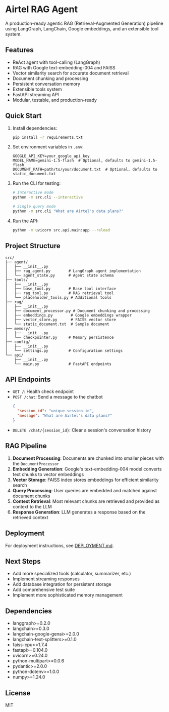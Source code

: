 # Airtel RAG Agent

A production-ready agentic RAG (Retrieval-Augmented Generation) pipeline using LangGraph, LangChain, Google embeddings, and an extensible tool system.

## Features
- ReAct agent with tool-calling (LangGraph)
- RAG with Google text-embedding-004 and FAISS
- Vector similarity search for accurate document retrieval
- Document chunking and processing
- Persistent conversation memory
- Extensible tools system
- FastAPI streaming API
- Modular, testable, and production-ready

## Quick Start

1. Install dependencies:
   ```bash
   pip install -r requirements.txt
   ```

2. Set environment variables in `.env`:
   ```
   GOOGLE_API_KEY=your_google_api_key
   MODEL_NAME=gemini-1.5-flash  # Optional, defaults to gemini-1.5-flash
   DOCUMENT_PATH=path/to/your/document.txt  # Optional, defaults to static_document.txt
   ```

3. Run the CLI for testing:
   ```bash
   # Interactive mode
   python -m src.cli --interactive
   
   # Single query mode
   python -m src.cli "What are Airtel's data plans?"
   ```

4. Run the API:
   ```bash
   python -m uvicorn src.api.main:app --reload
   ```

## Project Structure
```
src/
├── agent/
│   ├── __init__.py
│   ├── rag_agent.py        # LangGraph agent implementation
│   └── agent_state.py      # Agent state schema
├── tools/
│   ├── __init__.py
│   ├── base_tool.py        # Base tool interface
│   ├── rag_tool.py         # RAG retrieval tool
│   └── placeholder_tools.py # Additional tools
├── rag/
│   ├── __init__.py
│   ├── document_processor.py # Document chunking and processing
│   ├── embeddings.py        # Google embeddings wrapper
│   ├── vector_store.py      # FAISS vector store
│   └── static_document.txt  # Sample document
├── memory/
│   ├── __init__.py
│   └── checkpointer.py     # Memory persistence
├── config/
│   ├── __init__.py
│   └── settings.py         # Configuration settings
└── api/
    ├── __init__.py
    └── main.py             # FastAPI endpoints
```

## API Endpoints

- `GET /`: Health check endpoint
- `POST /chat`: Send a message to the chatbot
  ```json
  {
    "session_id": "unique-session-id",
    "message": "What are Airtel's data plans?"
  }
  ```
- `DELETE /chat/{session_id}`: Clear a session's conversation history

## RAG Pipeline

1. **Document Processing**: Documents are chunked into smaller pieces with the `DocumentProcessor`
2. **Embedding Generation**: Google's text-embedding-004 model converts text chunks to vector embeddings
3. **Vector Storage**: FAISS index stores embeddings for efficient similarity search
4. **Query Processing**: User queries are embedded and matched against document chunks
5. **Context Retrieval**: Most relevant chunks are retrieved and provided as context to the LLM
6. **Response Generation**: LLM generates a response based on the retrieved context

## Deployment

For deployment instructions, see [DEPLOYMENT.md](DEPLOYMENT.md).

## Next Steps

- Add more specialized tools (calculator, summarizer, etc.)
- Implement streaming responses
- Add database integration for persistent storage
- Add comprehensive test suite
- Implement more sophisticated memory management

## Dependencies
- langgraph>=0.2.0
- langchain>=0.3.0
- langchain-google-genai>=2.0.0
- langchain-text-splitters>=0.1.0
- faiss-cpu>=1.7.4
- fastapi>=0.104.0
- uvicorn>=0.24.0
- python-multipart>=0.0.6
- pydantic>=2.0.0
- python-dotenv>=1.0.0
- numpy>=1.24.0

## License
MIT 